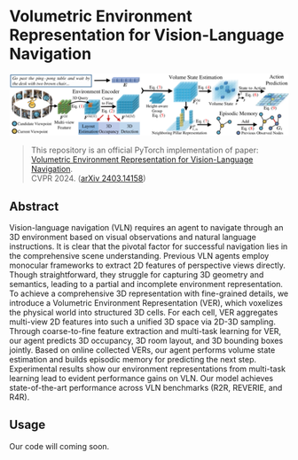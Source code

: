 # Volumetric Environment Representation for Vision-Language Navigation

![](assets/overview.png)

> This repository is an official PyTorch implementation of paper:<br>
> [Volumetric Environment Representation for Vision-Language Navigation](https://arxiv.org/abs/2403.14158).<br>
> CVPR 2024. ([arXiv 2403.14158](https://arxiv.org/abs/2403.14158))


## Abstract
Vision-language navigation (VLN) requires an agent to navigate through an 3D environment based on visual observations and natural language instructions. It is clear that the pivotal factor for successful navigation lies in the comprehensive scene understanding. Previous VLN agents employ monocular frameworks to extract 2D features of perspective views directly. Though straightforward, they struggle for capturing 3D geometry and semantics, leading to a partial and incomplete environment representation. To achieve a comprehensive 3D representation with fine-grained details, we introduce a Volumetric Environment Representation (VER), which voxelizes the physical world into structured 3D cells. For each cell, VER aggregates multi-view 2D features into such a unified 3D space via 2D-3D sampling. Through coarse-to-fine feature extraction and multi-task learning for VER, our agent predicts 3D occupancy, 3D room layout, and 3D bounding boxes jointly. Based on online collected VERs, our agent performs volume state estimation and builds episodic memory for predicting the next step. Experimental results show our environment representations from multi-task learning lead to evident performance gains on VLN. Our model achieves state-of-the-art performance across VLN benchmarks (R2R, REVERIE, and R4R).

## Usage
Our code will coming soon.
